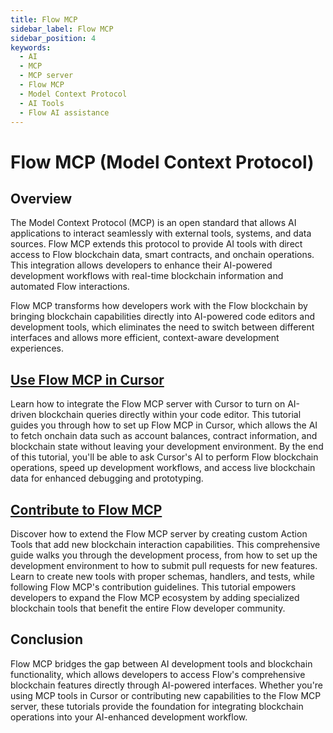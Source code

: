 ```yaml
---
title: Flow MCP
sidebar_label: Flow MCP
sidebar_position: 4
keywords:
  - AI
  - MCP
  - MCP server
  - Flow MCP
  - Model Context Protocol
  - AI Tools
  - Flow AI assistance
---
```


# Flow MCP (Model Context Protocol)

## Overview

The Model Context Protocol (MCP) is an open standard that allows AI applications to interact seamlessly with external tools, systems, and data sources. Flow MCP extends this protocol to provide AI tools with direct access to Flow blockchain data, smart contracts, and onchain operations. This integration allows developers to enhance their AI-powered development workflows with real-time blockchain information and automated Flow interactions.

Flow MCP transforms how developers work with the Flow blockchain by bringing blockchain capabilities directly into AI-powered code editors and development tools, which eliminates the need to switch between different interfaces and allows more efficient, context-aware development experiences.

## [Use Flow MCP in Cursor]

Learn how to integrate the Flow MCP server with Cursor to turn on AI-driven blockchain queries directly within your code editor. This tutorial guides you through how to set up Flow MCP in Cursor, which allows the AI to fetch onchain data such as account balances, contract information, and blockchain state without leaving your development environment. By the end of this tutorial, you'll be able to ask Cursor's AI to perform Flow blockchain operations, speed up development workflows, and access live blockchain data for enhanced debugging and prototyping.

## [Contribute to Flow MCP]

Discover how to extend the Flow MCP server by creating custom Action Tools that add new blockchain interaction capabilities. This comprehensive guide walks you through the development process, from how to set up the development environment to how to submit pull requests for new features. Learn to create new tools with proper schemas, handlers, and tests, while following Flow MCP's contribution guidelines. This tutorial empowers developers to expand the Flow MCP ecosystem by adding specialized blockchain tools that benefit the entire Flow developer community.

## Conclusion

Flow MCP bridges the gap between AI development tools and blockchain functionality, which allows developers to access Flow's comprehensive blockchain features directly through AI-powered interfaces. Whether you're using MCP tools in Cursor or contributing new capabilities to the Flow MCP server, these tutorials provide the foundation for integrating blockchain operations into your AI-enhanced development workflow.

<!-- Reference-style links, will not render on page. -->

[Use Flow MCP in Cursor]: ./use-mcp-in-cursor.md
[Contribute to Flow MCP]: ./contribute-to-mcp.md
